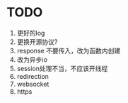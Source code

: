 # TODO
1. 更好的log
2. 更换开源协议?
4. response 不要传入，改为函数内创建
5. 改为异步io
6. session处理不当，不应该开线程
7. redirection
8. websocket
9. https